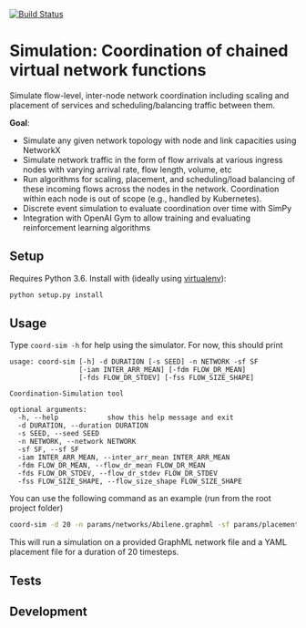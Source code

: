 [![Build Status](https://travis-ci.com/RealVNF/coordination-simulation.svg?token=LHEsk5x5tv7SsiZCzuoZ&branch=master)](https://travis-ci.com/RealVNF/coordination-simulation)

# Simulation: Coordination of chained virtual network functions

Simulate flow-level, inter-node network coordination including scaling and placement of services and scheduling/balancing traffic between them.


**Goal**:

* Simulate any given network topology with node and link capacities using NetworkX
* Simulate network traffic in the form of flow arrivals at various ingress nodes with varying arrival rate, flow length, volume, etc
* Run algorithms for scaling, placement, and scheduling/load balancing of these incoming flows across the nodes in the network. Coordination within each node is out of scope (e.g., handled by Kubernetes).
* Discrete event simulation to evaluate coordination over time with SimPy
* Integration with OpenAI Gym to allow training and evaluating reinforcement learning algorithms


## Setup

Requires Python 3.6. Install with (ideally using [virtualenv](https://virtualenv.pypa.io/en/stable/)):

```bash
python setup.py install
```


## Usage

Type `coord-sim -h` for help using the simulator. For now, this should print 

``` 
usage: coord-sim [-h] -d DURATION [-s SEED] -n NETWORK -sf SF
                 [-iam INTER_ARR_MEAN] [-fdm FLOW_DR_MEAN]
                 [-fds FLOW_DR_STDEV] [-fss FLOW_SIZE_SHAPE]

Coordination-Simulation tool

optional arguments:
  -h, --help            show this help message and exit
  -d DURATION, --duration DURATION
  -s SEED, --seed SEED
  -n NETWORK, --network NETWORK
  -sf SF, --sf SF
  -iam INTER_ARR_MEAN, --inter_arr_mean INTER_ARR_MEAN
  -fdm FLOW_DR_MEAN, --flow_dr_mean FLOW_DR_MEAN
  -fds FLOW_DR_STDEV, --flow_dr_stdev FLOW_DR_STDEV
  -fss FLOW_SIZE_SHAPE, --flow_size_shape FLOW_SIZE_SHAPE
```

You can use the following command as an example (run from the root project folder)

```bash 
coord-sim -d 20 -n params/networks/Abilene.graphml -sf params/placements/Abilene.yaml 
```
This will run a simulation on a provided GraphML network file and a YAML placement file for a duration of 20 timesteps. 

## Tests

## Development

